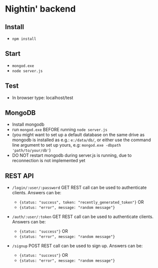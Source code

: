 # Nightin' backend

## Install

* `npm install`

## Start

* `mongod.exe`
* `node server.js`

## Test

* In browser type: localhost/test

## MongoDB

* Install mongodb
* run `mongod.exe` BEFORE running `node server.js `
* (you might want to set up a default database on the same drive as mongodb is installed as e.g.: `e:/data/db/`, or either use the command line argument to set up yours, e.g: `mongod.exe -dbpath 'path/to/your/db'`)
* DO NOT restart mongodb during server.js is running, due to reconnection is not implemented yet

## REST API

* `/login/:user/:password` GET REST call can be used to authenticate clients. Answers can be:
  * `{status: "success", token: "recently_generated_token"}` OR
  * `{status: "error", message: "random message"}`

* `/auth/:user/:token` GET REST call can be used to authenticate clients. Answers can be:
  * `{status: "success"}` OR
  * `{status: "error", message: "random message"}`
  
* `/signup` POST REST call can be used to sign up. Answers can be:
  * `{status: "success"}` OR
  * `{status: "error", message: "random message"}`